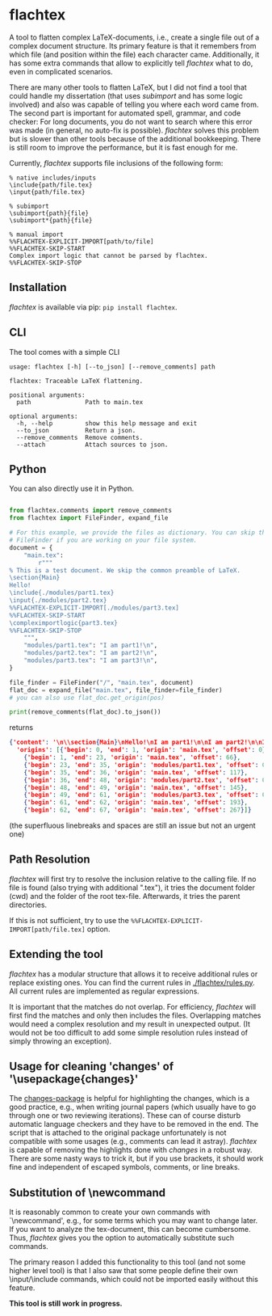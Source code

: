 # flachtex

A tool to flatten complex LaTeX-documents, i.e., create a single file out of a complex
document structure.
Its primary feature is that it remembers from which file (and position within the file)
each character came. Additionally, it has some extra commands that allow to explicitly
tell *flachtex* what to do, even in complicated scenarios.

There are many other tools to flatten LaTeX, but I did not find a tool that could handle
my dissertation (that uses *subimport* and has some logic involved) and also was capable
of telling you where each word came from. The second part is important for automated 
spell, grammar, and code checker: For long documents, you do not want to search where
this error was made (in general, no auto-fix is possible). *flachtex* solves this problem
but is slower than other tools because of the additional bookkeeping. There is still
room to improve the performance, but it is fast enough for me.

Currently, *flachtex* supports file inclusions of the following form:
```
% native includes/inputs
\include{path/file.tex}
\input{path/file.tex}

% subimport
\subimport{path}{file}
\subimport*{path}{file}

% manual import
%%FLACHTEX-EXPLICIT-IMPORT[path/to/file]
%%FLACHTEX-SKIP-START
Complex import logic that cannot be parsed by flachtex.
%%FLACHTEX-SKIP-STOP
```

## Installation

*flachtex* is available via pip: `pip install flachtex`.

## CLI

The tool comes with a simple CLI
```
usage: flachtex [-h] [--to_json] [--remove_comments] path

flachtex: Traceable LaTeX flattening.

positional arguments:
  path               Path to main.tex

optional arguments:
  -h, --help         show this help message and exit
  --to_json          Return a json.
  --remove_comments  Remove comments.
  --attach           Attach sources to json.
```

## Python

You can also directly use it in Python.
```python

from flachtex.comments import remove_comments
from flachtex import FileFinder, expand_file

# For this example, we provide the files as dictionary. You can skip the part with the
# FileFinder if you are working on your file system.
document = {
    "main.tex":
        r"""
% This is a test document. We skip the common preamble of LaTeX.
\section{Main}
Hello!
\include{./modules/part1.tex}
\input{./modules/part2.tex}
%%FLACHTEX-EXPLICIT-IMPORT[./modules/part3.tex]
%%FLACHTEX-SKIP-START
\compleximportlogic{part3.tex}
%%FLACHTEX-SKIP-STOP
    """,
    "modules/part1.tex": "I am part1!\n",
    "modules/part2.tex": "I am part2!\n",
    "modules/part3.tex": "I am part3!\n",
}

file_finder = FileFinder("/", "main.tex", document)
flat_doc = expand_file("main.tex", file_finder=file_finder)
# you can also use flat_doc.get_origin(pos)

print(remove_comments(flat_doc).to_json())
```
returns 
```json
{'content': '\n\\section{Main}\nHello!\nI am part1!\n\nI am part2!\n\nI am part3!\n\n\n    ', 
  'origins': [{'begin': 0, 'end': 1, 'origin': 'main.tex', 'offset': 0}, 
    {'begin': 1, 'end': 23, 'origin': 'main.tex', 'offset': 66}, 
    {'begin': 23, 'end': 35, 'origin': 'modules/part1.tex', 'offset': 0},
    {'begin': 35, 'end': 36, 'origin': 'main.tex', 'offset': 117},
    {'begin': 36, 'end': 48, 'origin': 'modules/part2.tex', 'offset': 0},
    {'begin': 48, 'end': 49, 'origin': 'main.tex', 'offset': 145}, 
    {'begin': 49, 'end': 61, 'origin': 'modules/part3.tex', 'offset': 0},
    {'begin': 61, 'end': 62, 'origin': 'main.tex', 'offset': 193}, 
    {'begin': 62, 'end': 67, 'origin': 'main.tex', 'offset': 267}]}
```
(the superfluous linebreaks and spaces are still an issue but not an urgent one)

## Path Resolution

*flachtex* will first try to resolve the inclusion relative to the calling file.
If no file is found (also trying with additional ".tex"), it tries the document folder
(cwd) and the folder of the root tex-file. Afterwards, it tries the parent directories.

If this is not sufficient, try to use the `%%FLACHTEX-EXPLICIT-IMPORT[path/file.tex]`
option.

## Extending the tool

*flachtex* has a modular structure that allows it to receive
additional rules or replace existing ones. You can find the current rules in
[./flachtex/rules.py](./flachtex/rules.py). All current rules are implemented as
regular expressions.

It is important that the matches do not overlap.
For efficiency, *flachtex* will first find the matches and only then includes the 
files. Overlapping matches would need a complex resolution and my result in unexpected
output. (It would not be too difficult to add some simple resolution rules instead of
simply throwing an exception).


## Usage for cleaning 'changes' of '\usepackage{changes}'

The [changes-package](https://ctan.org/pkg/changes?lang=en) is helpful for highlighting
the changes, which is a good practice, e.g., when writing journal papers (which 
usually have to go through one or two reviewing iterations). These can of course
disturb automatic language checkers and they have to be removed in the end. The script
that is attached to the original package unfortunately is not compatible with some
usages (e.g., comments can lead it astray).
*flachtex* is capable of removing the highlights done with *changes* in a robust way.
There are some nasty ways to trick it, but if you use brackets, it should work fine and
independent of escaped symbols, comments, or line breaks.

## Substitution of \newcommand

It is reasonably common to create your own commands with `\newcommand', e.g., for some
terms which you may want to change later. If you want to analyze the tex-document, this
can become cumbersome. Thus, *flachtex* gives you the option to automatically substitute 
such commands.

The primary reason I added this functionality to this tool (and not some higher level tool)
is that I also saw that some people define their own \input/\include commands, which
could not be imported easily without this feature.


**This tool is still work in progress.**